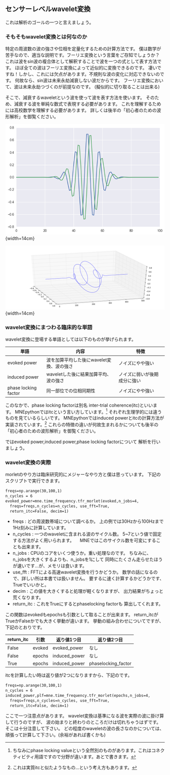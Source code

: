 
## センサーレベルwavelet変換

これは解析のゴールの一つと言えましょう。

### そもそもwavelet変換とは何なのか

特定の周波数の波の強さや位相を定量化するための計算方法です。
僕は数学が苦手なので、適当な説明です。フーリエ変換という言葉をご存知でしょうか？
これは波をsin波の複合体として解釈することで波を一つの式として表す方法です。
ほぼ全ての波はフーリエ変換によって近似的に変換できるのです。
凄いですね！しかし、これには欠点があります。不規則な波の変化に対応できないのです。
何故なら、sin波は未来永劫減衰しない波だからです。
フーリエ変換において、波は未来永劫つづくのが前提なのです。
(擬似的に切り取ることは出来る)

そこで、減衰するwaveletという波を使って波を表す方法を使います。
そのため、減衰する波を単純な数式で表現する必要があります。
これを理解するためには高校数学を理解する必要があります。
詳しくは後半の「初心者のための波形解析」を御覧ください。

![waveletの例。これはmorlet waveletという種類。morletはモルレと読む。青は実数部分、緑は虚数部分。](img/wavelet_base.png){width=14cm}

![morlet waveletの実数軸、虚数軸、角度軸による3d plot。](img/3d_wavelet_base.png){width=14cm}


### wavelet変換にまつわる臨床的な単語

wavelet変換に登場する単語としては以下のものが挙げられます。

| 単語                 | 内容                                      | 特徴                         |
|----------------------|-------------------------------------------|------------------------------|
| evoked power         | 波を加算平均した後にwavelet変換、波の強さ | ノイズにやや強い             |
| induced power        | waveletした後に結果加算平均、波の強さ     | ノイズに弱いが後期成分に強い |
| phase locking factor | 同一部位での位相同期性                    | ノイズにやや強い             |

このなかで、phase locking factorは別名 inter-trial coherence(itc)といいます。
MNEpythonではitcという言い方しています。[^plv]
それぞれ生理学的には違うものを見ているらしいです。
MNEpythonではinduced powerとitcの計算方法が実装されています。[^evoked_power]
これらの特徴の違いが何故生まれるかについても後半の
「初心者のための波形解析」を御覧ください。

ではevoked power,induced power,phase locking factorについて
解析を行いましょう。

[^plv]: ちなみにphase locking valueという全然別のものがあります。これはコネクティビティ用語ですので分野が違います。あとで書きます。
[^evoked_power]: これは実質itcと似たようなもの…という考え方もあります。

### wavelet変換の実際

morletのやり方は臨床研究的にメジャーなやり方と僕は思っています。
下記のスクリプトで実行できます。

```{frame=single}
freqs=np.arange(30,100,1)
n_cycles = 6
evoked_power=mne.time_frequency.tfr_morlet(evoked,n_jobs=4,
  freqs=freqs,n_cycles=n_cycles, use_fft=True,
  return_itc=False, decim=1)
```

- freqs : どの周波数帯域について調べるか。
 上の例では30Hzから100Hzまで1Hz刻みに計算しています。
- n_cycles : 一つのwaveletに含まれる波のサイクル数。
 5~7という値で固定する方法がよく用いられます。
　MNEではこのサイクル数を可変にすることも出来ます。
- n_jobs : CPUのコアをいくつ使うか。重い処理なのです。
 ちなみに、n_jobsを大きくするよりも、n_jobsを1にして
 同時にたくさん走らせたほうが速いです…が、メモリは食います。
- use_fft : FFTによる高速wavelet変換を行うかどうか。
 数学の話になるので、詳しい所は本書では扱いません。
 要するに速く計算するかどうかです、Trueでいいかと。
- decim : この値を大きくすると処理が軽くなりますが、
 出力結果がちょっと荒くなります。
- return_itc : これをTrueにするとphaselocking factorも
 算出してくれます。


この関数はevokedもepochsも引数として取ることが出来ます。
return_itcがTrueかFalseかでも大きく挙動が違います。
挙動の組み合わせについてですが、下記のとおりです。

| return_itc | 引数   | 返り値1つ目   | 返り値2つ目         |
|------------|--------|---------------|---------------------|
| False      | evoked | evoked_power  | なし                |
| False      | epochs | induced_power | なし                |
| True       | epochs | induced_power | phaselocking_factor |

itcを計算したい時は返り値が2つになりますから、下記のです。

```{frame=single}
freqs=np.arange(30,100,1)
n_cycles = 6
induced_power,plf=mne.time_frequency.tfr_morlet(epochs,n_jobs=4,
  freqs=freqs,n_cycles=n_cycles, use_fft=True,
  return_itc=False, decim=1)
```

ここで一つ注意点があります。
wavelet変換は基準になる波を実際の波に掛け算して行うのですが、
波の始まりと終わりのところだけは切れちゃうはずです。
そこは十分注意して下さい。
どの程度のwaveletの波の長さなのかについては、
頑張って計算して下さい。(余裕があれば書くかも)
